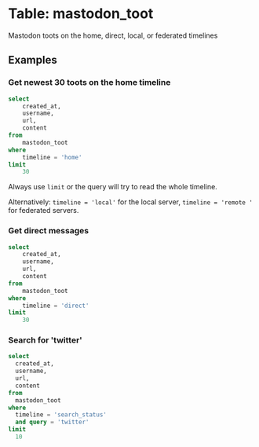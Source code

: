 # Table: mastodon_toot

Mastodon toots on the home, direct, local, or federated timelines

## Examples

### Get newest 30 toots on the home timeline

```sql
select
    created_at,
    username,
    url,
    content
from
    mastodon_toot
where
    timeline = 'home'
limit 
    30
```

Always use `limit` or the query will try to read the whole timeline. 

Alternatively: `timeline = 'local'` for the local server, `timeline = 'remote '` for federated servers.

### Get direct messages

```sql
select
    created_at,
    username,
    url,
    content
from
    mastodon_toot
where
    timeline = 'direct'
limit 
    30
```

### Search for 'twitter'

```sql
select
  created_at,
  username,
  url,
  content
from
  mastodon_toot
where
  timeline = 'search_status'
  and query = 'twitter'
limit
  10
```


